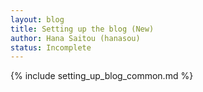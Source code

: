 ```yaml
---
layout: blog
title: Setting up the blog (New)
author: Hana Saitou (hanasou)
status: Incomplete
---
```


{% include setting_up_blog_common.md %}
